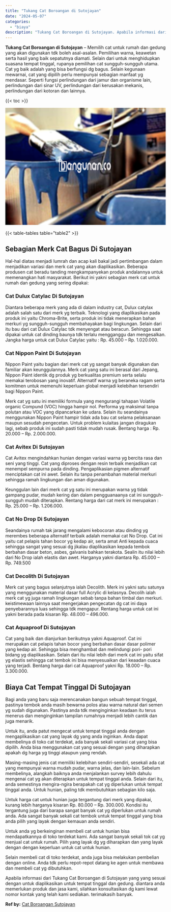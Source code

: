 ```yaml
---
title: "Tukang Cat Boroangan di Sutojayan"
date: "2024-05-07"
categories: 
  - "biaya"
description: "Tukang Cat Boroangan di Sutojayan. Apabila informasi dari Tukang Cat Boroangan di Sutojayan yang yang sesuai dengan untuk diaplikasikan untuk tempat tinggal..."
---
```


**Tukang Cat Boroangan di Sutojayan** – Memilih cat untuk rumah dan gedung yang akan digunakan tdk boleh asal-asalan. Pemilihan warna, keawetan serta hasil yang baik sepatutnya diamati. Selain dari untuk menghidupkan suasana tempat tinggal, rupanya pemilihan cat sungguh-sungguh utama. Cat yg baik adalah yang bisa berfungsi dg bagus. Selain kegunaan mewarnai, cat yang dipilih perlu mempunyai sebagian manfaat yg mendasar. Seperti fungsi perlindungan dari jamur dan organisme lain, perlindungan dari sinar UV, perlindungan dari kerusakan mekanis, perlindungan dari kotoran dan lainnya.

{{< toc >}}

![Tukang Cat Boroangan di Sutojayan](/images/jasa-cat-murah10.png)

{{< table-tables table="table2" >}}

## Sebagian Merk Cat Bagus Di Sutojayan

Hal-hal diatas menjadi lumrah dan acap kali bakal jadi pertimbangan dalam menjadikan variasi dan merk cat yang akan diaplikasikan. Beberapa produsen cat beradu tanding mengkampanyekan produk andalannya untuk memenangkan hati masyarakat. Berikut ini yakni sebagian merk cat untuk rumah dan gedung yang sering dipakai:

### Cat Dulux Catylac Di Sutojayan

Diantara beberapa merk yang ada di dalam industry cat, Dulux catylax adalah salah satu dari merk yg terbaik. Teknologi yang diaplikasikan pada produk ini yaitu Chroma-Brite, serta produk ini tidak menerapkan bahan merkuri yg sungguh-sungguh membahayakan bagi lingkungan. Selain dari itu bau dari cat Dulux Catylac tdk menyengat atau beracun. Sehingga saat dipakai untuk cat dinding baunya tdk terlalu mengganggu dan mengesalkan. Jangka harga untuk cat Dulux Catylac yaitu : Rp. 45.000 – Rp. 1.020.000.

### Cat Nippon Paint Di Sutojayan

Nippon Paint yaitu bagian dari merk cat yg sangat banyak digunakan dan familiar akan keunggulannya. Merk cat yang satu ini berasal dari Jepang, Nippon Paint identik dg produk yg berkualitas premium serta selalu memakai terobosan yang inovatif. Alternatif warna yg beraneka ragam serta komitmen untuk memenuhi keperluan global menjadi kelebihan tersendiri bagi Nippon Paint.

Merk cat yg satu ini memiliki formula yang mengurangi tahapan Volatile organic Compund (VOC) hingga hampir nol. Performa yg maksimal tanpa polutan atau VOC yang dipancarkan ke udara. Selain itu seandainya menggunakan Nippon Paint hampir tidak ada bau cat selama pelaksanaan maupun sesudah pengecetan. Untuk problem kulaitas jangan diragukan lagi, sebab produk ini sudah pasti tidak mudah rusak. Bentang harga : Rp. 20.000 – Rp. 2.000.000.

### Cat Avitex Di Sutojayan

Cat Avitex mengindahkan hunian dengan variasi warna yg bercita rasa dan seni yang tinggi. Cat yang diproses dengan resin terbaik menjadikan cat menempel sempurna pada dinding. Pengaplikasian pigmen alternatif menciptakan cat ini awet. Selain itu tanpa penambahan material merkuri sehingga ramah lingkungan dan aman digunakan.

Keunggulan lain dari merk cat yg satu ini merupakan warna yg tidak gampang pudar, mudah kering dan dalam pengguanaanya cat ini sungguh-sungguh mudah diterapkan. Rentang harga dari cat merk ini merupakan : Rp. 25.000 – Rp. 1.206.000.

### Cat No Drop Di Sutojayan

Seandainya rumah tak jarang mengalami kebocoran atau dinding yg merembes beberapa alternatif terbaik adalah memakai cat No Drop. Cat ini yaitu cat pelapis tahan bocor yg kedap air, serta amat Anti kepada cuaca sehingga sangat yang sesuai dg jikalau diaplikasikan kepada tembok berbahan dasar beton, asbes, galvanis bahkan terakota. Sealin itu nilai lebih dari No Drop ialah elastis dan awet. Harganya yakni diantara Rp. 45.000 – Rp. 749.500

### Cat Decolith Di Sutojayan

Merk cat yang bagus selanjutnya ialah Decolith. Merk ini yakni satu satunya yang menggunakan material dasar full Acrylic di kelasnya. Decolih ialah merk cat yg juga ramah lingkungan sebab tanpa bahan timbal dan merkuri. keistimewaan lainnya saat mengerjakan pengecatan dg cat ini daya penyebarannya luas sehingga tdk mengapur. Rentang harga untuk cat ini yakni berada pada kisaran Rp. 48.000 – 496.000.

### Cat Aquaproof Di Sutojayan

Cat yang baik dan dianjurkan berikutnya yakni Aquaproof. Cat ini merupakan cat pelapis tahan bocor yang berbahan dasar dasar polimer yang kedap air. Sehingga bisa menghambat dan melindungi pori- pori bidang yg diaplikasikan. Selain dari itu nilai lebih dari merk cat ini yaitu sifat yg elastis sehingga cat tembok ini bisa menyesuaikan dari keaadan cuaca yang terjadi. Bentang harga dari cat Aquaproof yakni Rp. 18.000 – Rp. 3.300.000.

## Biaya Cat Tempat Tinggal Di Sutojayan

Bagi anda yang baru saja merencanakan bangun sebuah tempat tinggal, pastinya tembok anda masih bewarna polos atau warna natural dari semen yg sudah digunakan. Pastinya anda tdk menginginkan keadaan itu terus menerus dan menginginkan tampilan rumahnya menjadi lebih cantik dan juga menarik.

Untuk itu, anda patut mengecat untuk tempat tinggal anda dengan mengaplikasikan cat yang layak dg yang anda inginkan. Anda dapat membelinya di toko cat terdekat, ada banyak sekali variasi cat yang bisa dipilih. Anda bisa menggunakan cat yang sesuai dengan yang diharapkan apakah dg harga yg tinggi ataupun yang rendah.

Masing-masing jenis cat memiliki kelebihan sendiri-sendiri, sesekali ada cat yang mempunyai warna mudah pudar, warna jelas, dan lain-lain. Sebelum membelinya, alangkah baiknya anda menjalankan survey lebih dahulu mengenai cat yg akan diterapkan untuk tempat tinggal anda. Selain dari itu, anda semestinya mengira-ngira berapakah cat yg diperlukan untuk tempat tinggal anda. Untuk hunian, paling tdk membutuhkan sebagian kilo saja.

Untuk harga cat untuk hunian juga tergantung dari merk yang dipakai, kurang lebih harganya kisaran Rp. 80.000 – Rp. 300.000. Kondisi itu tergantung juga dari barapa sangat banyak cat yg diperlukan untuk rumah anda. Ada sangat banyak sekali cat tembok untuk tempat tinggal yang bisa anda pilih yang layak dengan kemauan anda sendiri.

Untuk anda yg berkeinginan membeli cat untuk hunian bisa mendapatkannya di toko terdekat kami. Ada sangat banyak sekali tok cat yg menjual cat untuk rumah. Pilih yang layak dg yg diharapkan dan yang layak dengan dengan keperluan untuk cat untuk hunian.

Selain membeli cat di toko terdekat, anda juga bisa melakukan pembelian dengan online. Anda tdk perlu repot-repot datang ke agen untuk membawa dan membeli cat yg dibutuhkan.

Apabila informasi dari Tukang Cat Boroangan di Sutojayan yang yang sesuai dengan untuk diaplikasikan untuk tempat tinggal dan gedung. diantara anda memerlukan produk dan jasa kami, silahkan konsultasikan dg kami lewat nomor kontak yang telah kami sediakan. terimakasih banyak.

**Ref by:** [Cat Boroangan Sutojayan](https://id.wikipedia.org/wiki/Cat)
